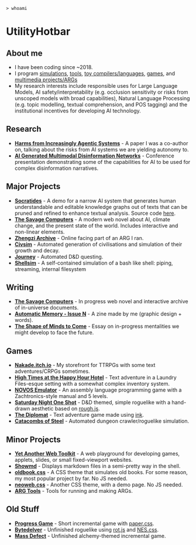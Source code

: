 `> whoami`

# UtilityHotbar

## About me
* I have been coding since ~2018.
* I program [simulations](https://github.com/UtilityHotbar/civsim), [tools](https://github.com/UtilityHotbar/showmd/), [toy compilers/languages](https://zhengzi-archive.com/terminal/), [games](progress_game/index.html), and [multimedia projects/ARGs](https://aulddaegs.github.io/)
* My research interests include responsible uses for Large Language Models, AI safety/interpretability (e.g. occlusion sensitivity or risks from unscoped models with broad capabilities), Natural Language Processing (e.g. topic modelling, textual comprehension, and POS tagging) and the institutional incentives for developing AI technology.

## Research
* [**Harms from Increasingly Agentic Systems**](https://arxiv.org/abs/2302.10329) - A paper I was a co-author on, talking about the risks from AI systems we are yielding autonomy to.
* [**AI Generated Multimodal Disinformation Networks**](https://www.youtube.com/watch?v=xF7c2OOwyw4) - Conference presentation demonstrating some of the capabilities for AI to be used for complex disinformation narratives.

## Major Projects
* [**Socratides**](https://socratides.streamlit.app/) - A demo for a narrow AI system that generates human understandable and editable knowledge graphs out of texts that can be pruned and refined to enhance textual analysis. Source code [here](https://github.com/UtilityHotbar/autoratiocinator).
* [**The Savage Computers**](https://aulddaegs.github.io) - A modern web novel about AI, climate change, and the present state of the world. Includes interactive and non-linear elements.
* [**Zhengzi Archive**](https://zhengzi-archive.com/) - Online facing part of an ARG I ran.
* [**Civsim**](https://github.com/UtilityHotbar/civsim) - Automated generation of civilisations and simulation of their growth and decay.
* [**Journey**](https://github.com/UtilityHotbar/journey) - Automated D&D questing.
* [**Shellsim**](https://github.com/UtilityHotbar/shellsim) - A self-contained simulation of a bash like shell: piping, streaming, internal filesystem

## Writing
* [**The Savage Computers**](https://aulddaegs.github.io) - In progress web novel and interactive archive of in-universe documents.
* [**Automatic Memory - Issue N**](https://nakade.itch.io/automatic-memory-n) - A zine made by me (graphic design + words).
* [**The Shape of Minds to Come**](shapeofminds/index.html) - Essay on in-progress mentalities we might develop to face the future.

## Games
* [**Nakade.itch.io**](https://nakade.itch.io/) - My storefront for TTRPGs with some text adventures/CRPGs sometimes.
* [**High Times at the Happy Hour Hotel**](https://nakade.itch.io/the-happy-hour-hotel) - Text adventure in a Laundry Files-esque setting with a  somewhat complex inventory system.
* [**NOVOS Emulator**](https://zhengzi-archive.com/terminal/) - An assembly language programming game with a Zachtronics-style manual and 5 levels.
* [**Saturday Night One Shot**](https://nakade.itch.io/saturday-night-one-shot) - D&D themed, simple roguelike with a hand-drawn aesthetic based on [rough.js](https://roughjs.com/).
* [**The Diplomat**](https://nakade.itch.io/diplomat) - Text adventure game made using [ink](https://www.inklestudios.com/ink/).
* [**Catacombs of Steel**](https://utilityhotbar.github.io/catacombs) - Automated dungeon crawler/roguelike simulation.

## Minor Projects
* [**Yet Another Web Toolkit**](yawt_demo/index.html) - A web playground for developing games, applets, slides, or small fixed-viewport websites.
* [**Showmd**](https://github.com/UtilityHotbar/showmd/) - Displays markdown files in a semi-pretty way in the shell.
* [**oldbook.css**](https://github.com/UtilityHotbar/oldbook-css) - A CSS theme that simulates old books. For some reason, my most popular project by far. No JS needed.
* [**neoweb.css**](https://utilityhotbar.github.io/neoweb/) - Another CSS theme, with a demo page. No JS needed.
* [**ARG Tools**](https://utilityhotbar.github.io/args/) - Tools for running and making ARGs.

## Old Stuff
* [**Progress Game**](https://utilityhotbar.github.io/progress_game) - Short incremental game with [paper.css](https://www.getpapercss.com/).
* [**Bytedelver**](https://utilityhotbar.github.io/bytedelver/) - Unfinished roguelike using [rot.js](https://ondras.github.io/rot.js/hp/) and [NES.css](https://nostalgic-css.github.io/NES.css/).
* [**Mass Defect**](https://utilityhotbar.github.io/alchemy/html/site-main/index.html) - Unfinished alchemy-themed incremental game. 

